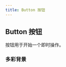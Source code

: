 ```yaml
---
title: Button 按钮
---
```


## Button 按钮

按钮用于开始一个即时操作。

### 多彩背景

<code src="../../components/button/background.tsx" />
